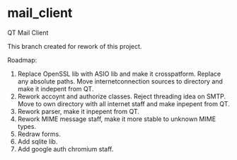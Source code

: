 # mail_client
QT Mail Client

This branch created for rework of this project.

Roadmap:

1. Replace OpenSSL lib with ASIO lib and make it crosspatform. Replace any absolute paths. Move internetconnection sources to directory and make it indepent from QT.
2. Rework accoynt and authorize classes. Reject threading idea on SMTP. Move to own directory with all internet staff and make inpepent from QT.
3. Rework parser, make it inpepent from QT.
4. Rework MIME message staff, make it more stable to unknown MIME types.
5. Redraw forms.
6. Add sqlite lib.
7. Add google auth chromium staff.
